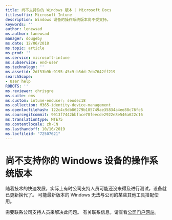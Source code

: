 ```yaml
---
title: 尚不支持你的 Windows 版本 | Microsoft Docs
titlesuffix: Microsoft Intune
description: Windows 设备的操作系统版本尚不受支持。
keywords: ''
author: lenewsad
ms.author: lanewsad
manager: dougeby
ms.date: 12/06/2018
ms.topic: article
ms.prod: ''
ms.service: microsoft-intune
ms.subservice: end-user
ms.technology: ''
ms.assetid: 2df53b9b-9195-45c9-b5dd-7eb7642ff219
searchScope:
- User help
ROBOTS: ''
ms.reviewer: chrisgre
ms.suite: ems
ms.custom: intune-enduser; seodec18
ms.collection: M365-identity-device-management
ms.openlocfilehash: 122c4c9db86279b105749ae35834a4ee88c76fc6
ms.sourcegitcommit: 9013f7442bbface78feecde2922e8e546a622c16
ms.translationtype: MTE75
ms.contentlocale: zh-CN
ms.lasthandoff: 10/16/2019
ms.locfileid: "72507621"
---
```

# <a name="your-windows-devices-operating-system-version-isnt-yet-supported"></a>尚不支持你的 Windows 设备的操作系统版本

随着技术的快速发展，实际上有时公司支持人员可能还没来得及进行测试，设备就已更新换代了。 可能最新版本的 Windows 无法与公司的某些其他工具搭配使用。 

需要联系公司支持人员来解决此问题。 有关联系信息，请查看[公司门户网站](https://go.microsoft.com/fwlink/?linkid=2010980)。
